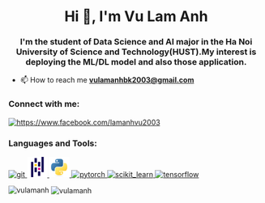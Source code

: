 <h1 align="center">Hi 👋, I'm Vu Lam Anh</h1>
<h3 align="center">I'm the student of Data Science and AI major in the Ha Noi University of Science and Technology(HUST).My interest is deploying the ML/DL model and also those application.</h3>



- 📫 How to reach me **vulamanhbk2003@gmail.com**

<h3 align="left">Connect with me:</h3>
<p align="left">
<a href="https://fb.com/https://www.facebook.com/lamanhvu2003" target="blank"><img align="center" src="https://raw.githubusercontent.com/rahuldkjain/github-profile-readme-generator/master/src/images/icons/Social/facebook.svg" alt="https://www.facebook.com/lamanhvu2003" height="30" width="40" /></a>
</p>

<h3 align="left">Languages and Tools:</h3>
<p align="left"> <a href="https://git-scm.com/" target="_blank" rel="noreferrer"> <img src="https://www.vectorlogo.zone/logos/git-scm/git-scm-icon.svg" alt="git" width="40" height="40"/> </a> <a href="https://pandas.pydata.org/" target="_blank" rel="noreferrer"> <img src="https://raw.githubusercontent.com/devicons/devicon/2ae2a900d2f041da66e950e4d48052658d850630/icons/pandas/pandas-original.svg" alt="pandas" width="40" height="40"/> </a> <a href="https://www.python.org" target="_blank" rel="noreferrer"> <img src="https://raw.githubusercontent.com/devicons/devicon/master/icons/python/python-original.svg" alt="python" width="40" height="40"/> </a> <a href="https://pytorch.org/" target="_blank" rel="noreferrer"> <img src="https://www.vectorlogo.zone/logos/pytorch/pytorch-icon.svg" alt="pytorch" width="40" height="40"/> </a> <a href="https://scikit-learn.org/" target="_blank" rel="noreferrer"> <img src="https://upload.wikimedia.org/wikipedia/commons/0/05/Scikit_learn_logo_small.svg" alt="scikit_learn" width="40" height="40"/> </a> <a href="https://www.tensorflow.org" target="_blank" rel="noreferrer"> <img src="https://www.vectorlogo.zone/logos/tensorflow/tensorflow-icon.svg" alt="tensorflow" width="40" height="40"/> </a> </p>

<p><img align="left" src="https://github-readme-stats.vercel.app/api/top-langs?username=vulamanh&show_icons=true&locale=en&layout=compact" alt="vulamanh" /></p>

<p>&nbsp;<img align="center" src="https://github-readme-stats.vercel.app/api?username=vulamanh&show_icons=true&locale=en" alt="vulamanh" /></p>
